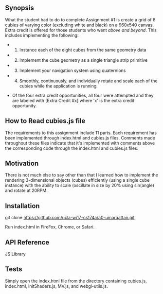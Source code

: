 ## Synopsis

What the student had to do to complete Assignment #1 is create a grid of 8 cubies of varying color (excluding white and black) on a 960x540 canvas. Extra credit is offered for those students who went *above and beyond*. This includes implementing the following:

* 1. Instance each of the eight cubes from the same geometry data
* 2. Implement the cube geometry as a single triangle strip primitive
* 3. Implement your navigation system using quaternions
* 4. Smoothly, continuously, and individually rotate and scale each of the cubies while the application is running.

* Of the four extra credit opportunities, all four were attempted and they are labeled with [Extra Credit #x] where 'x' is the extra credit opportunity.

## How to Read cubies.js file

The requirements to this assignment include 11 parts. Each requirement has been implemented through index.html and cubies.js files. Comments made throughout these files indicate that it's implemented with comments above the corresponding code through the index.html and cubies.js files.



## Motivation

There is not much else to say other than that I learned how to implement the rendering 3-dimensional objects (cubes) efficiently (using a single cube instance) with the ability to scale (oscillate in size by 20% using sin(angle) and rotate at 20RPM. 

## Installation

git clone https://github.com/ucla-wi17-cs174a/a0-umarqattan.git

Run index.html in FireFox, Chrome, or Safari.

## API Reference

JS Library

## Tests

Simply open the index.html file from the directory containing cubies.js, index.html, initShaders.js, MV.js, and webgl-utils.js.

